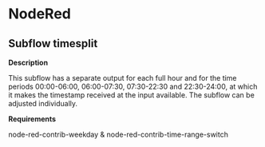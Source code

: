 # NodeRed

## Subflow timesplit

**Description**

This subflow has a separate output for each full hour and for the time periods 00:00-06:00, 06:00-07:30, 07:30-22:30 and 22:30-24:00, at which it makes the timestamp received at the input available.
The subflow can be adjusted individually.

**Requirements** 

node-red-contrib-weekday & node-red-contrib-time-range-switch
